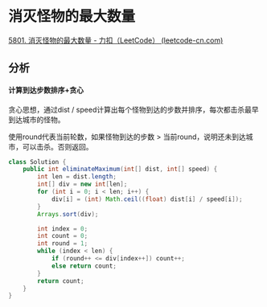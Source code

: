 # 消灭怪物的最大数量

[5801. 消灭怪物的最大数量 - 力扣（LeetCode） (leetcode-cn.com)](https://leetcode-cn.com/problems/eliminate-maximum-number-of-monsters/)

## 分析

#### 计算到达步数排序+贪心

贪心思想，通过dist / speed计算出每个怪物到达的步数并排序，每次都击杀最早到达城市的怪物。

使用round代表当前轮数，如果怪物到达的步数 > 当前round，说明还未到达城市，可以击杀。否则返回。

```java
class Solution {
    public int eliminateMaximum(int[] dist, int[] speed) {
        int len = dist.length;
        int[] div = new int[len];
        for (int i = 0; i < len; i++) {
            div[i] = (int) Math.ceil((float) dist[i] / speed[i]);
        }
        Arrays.sort(div);

        int index = 0;
        int count = 0;
        int round = 1;
        while (index < len) {
            if (round++ <= div[index++]) count++;
            else return count;
        }
        return count;
    }
}
```

